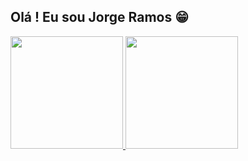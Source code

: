 ## Olá ! Eu sou Jorge Ramos 😁

<div align="left">
    <a href="https://github.com/charliny">
    <img height="180em" src="https://github-readme-stats.vercel.app/api?username=charliny&show_icons=true&theme=dracula&include_all_commits=true&count_private=true"/>
    <img height="180em" src="https://github-readme-stats.vercel.app/api/top-langs/?username=charliny&layout=compact&langs_count=7&theme=dracula"/>
</div>
  
  
